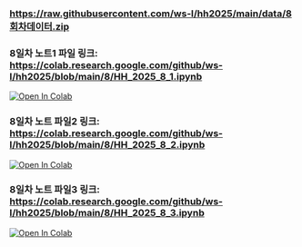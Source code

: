 ### https://raw.githubusercontent.com/ws-l/hh2025/main/data/8회차데이터.zip

### 8일차 노트1 파일 링크: https://colab.research.google.com/github/ws-l/hh2025/blob/main/8/HH_2025_8_1.ipynb

[![Open In Colab](https://colab.research.google.com/assets/colab-badge.svg)](https://colab.research.google.com/github/ws-l/hh2025/blob/main/8/HH_2025_8_1.ipynb)


### 8일차 노트 파일2 링크: https://colab.research.google.com/github/ws-l/hh2025/blob/main/8/HH_2025_8_2.ipynb

[![Open In Colab](https://colab.research.google.com/assets/colab-badge.svg)](https://colab.research.google.com/github/ws-l/hh2025/blob/main/8/HH_2025_8_2.ipynb)


### 8일차 노트 파일3 링크: https://colab.research.google.com/github/ws-l/hh2025/blob/main/8/HH_2025_8_3.ipynb

[![Open In Colab](https://colab.research.google.com/assets/colab-badge.svg)](https://colab.research.google.com/github/ws-l/hh2025/blob/main/8/HH_2025_8_3.ipynb)



